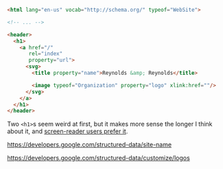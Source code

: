 ```html
<html lang="en-us" vocab="http://schema.org/" typeof="WebSite">

<!-- ... -->

<header>
  <h1>
    <a href="/"
       rel="index"
       property="url">
      <svg>
        <title property="name">Reynolds &amp; Reynolds</title>

        <image typeof="Organization" property="logo" xlink:href=""/>
      </svg>
    </a>
  </h1>
</header>
```

Two `<h1>`s seem weird at first, but it makes more sense the longer I think about it, and [screen-reader users prefer it](http://webaim.org/projects/screenreadersurvey3/#headings).

https://developers.google.com/structured-data/site-name

https://developers.google.com/structured-data/customize/logos

